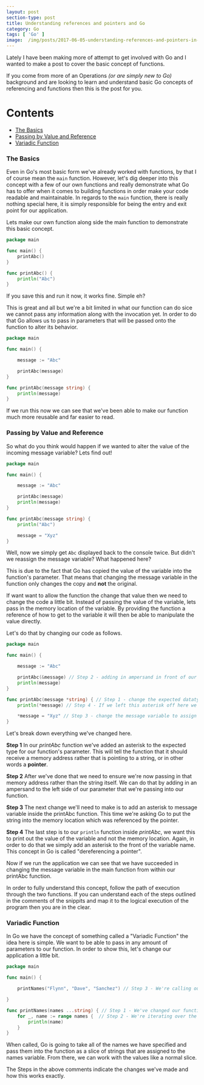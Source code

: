 ```yaml
---
layout: post
section-type: post
title: Understanding references and pointers and Go
category: Go
tags: [ 'Go' ]
image:  /img/posts/2017-06-05-understanding-references-and-pointers-in-go/go.jpg
---
```


Lately I have been making more of attempt to get involved with Go and I wanted to make a post to cover the basic concept of functions.

If you come from more of an Operations *(or are simply new to Go)* background and are looking to learn and understand basic Go concepts of referencing and functions then this is the post for you.


Contents
=================

* [The Basics](#the-basics)
* [Passing by Value and Reference](#passing-by-value-and-reference)
* [Variadic Function](#variadic-function)

### The Basics

Even in Go's most basic form we've already worked with functions, by that I of course mean the `main` function. However, let's dig deeper into this concept with a few of our own functions and really demonstrate what Go has to offer when it comes to building functions in order make your code readable and maintainable. In regards to the `main` function, there is really nothing special here, it is simply responsible for being the entry and exit point for our application.

Lets make our own function along side the main function to demonstrate this basic concept.

```Go
package main

func main() {
    printAbc()
}

func printAbc() {
    println("Abc")
}
```

If you save this and run it now, it works fine. Simple eh?

This is great and all but we're a bit limited in what our function can do sice we cannot pass any information along with the invocation yet.
In order to do that Go allows us to pass in parameters that will be passed onto the function to alter its behavior.

```Go
package main

func main() {

    message := "Abc"

    printAbc(message)
}

func printAbc(message string) {
    println(message)
}
```

If we run this now we can see that we've been able to make our function much more reusable and far easier to read.

### Passing by Value and Reference

So what do you think would happen if we wanted to alter the value of the incoming message variable? Lets find out!

```Go
package main

func main() {

    message := "Abc"

    printAbc(message)
    println(message)
}

func printAbc(message string) {
    println("Abc")

    message = "Xyz"
}
```

Well, now we simply get `Abc` displayed back to the console twice. But didn't we reassign the message variable? What happened here?

This is due to the fact that Go has copied the value of the variable into the function's parameter. That means that changing the message variable in the function only changes the copy and **not** the original.

If want want to allow the function the change that value then we need to change the code a little bit. Instead of passing the value of the variable, lets pass in the memory location of the variable. By providing the function a reference of how to get to the variable it will then be able to manipulate the value directly.

Let's do that by changing our code as follows.

```Go
package main

func main() {

    message := "Abc"

    printAbc(&message) // Step 2 - adding in ampersand in front of our parameter to pass the memory address not the value
    println(message)
}

func printAbc(message *string) { // Step 1 - change the expected datatype to be a pointer.
    println(*message) // Step 4 - If we left this asterisk off here we would be printing out the passed in parameter, which is a memory address. We don't want that so lets add the astrix here also.

    *message = "Xyz" // Step 3 - change the message variable to assign its value to the memory location of the pointer.
}
```

Let's break down everything we've changed here.

**Step 1** In our *printAbc* function we've added an asterisk to the expected type for our function's parameter.
This will tell the function that it should receive a memory address rather that is pointing to a string, or in other words a **pointer**.

**Step 2** After we've done that we need to ensure we're now passing in that memory address rather than the string itself. We can do that by adding in an ampersand to the left side of our parameter that we're passing into our function.

**Step 3** The next change we'll need to make is to add an asterisk to message variable inside the printAbc function.
This time we're asking Go to put the string into the memory location which was referenced by the pointer.

**Step 4** The last step is to our `println` function inside *printAbc*, we want this to print out the value of the variable and not the memory location.
Again, in order to do that we simply add an asterisk to the front of the variable name. This concept in Go is called "dereferencing a pointer".

Now if we run the application we can see that we have succeeded in changing the message variable in the main function from within our printAbc function.

In order to fully understand this concept, follow the path of execution through the two functions.
If you can understand each of the steps outlined in the comments of the snippits and map it to the logical execution of the program then you are in the clear.


### Variadic Function

In Go we have the concept of something called a "Variadic Function" the idea here is simple.
We want to be able to pass in any amount of parameters to our function. In order to show this, let's change our application a little bit.

```Go
package main

func main() {

    printNames("Flynn", "Dave", "Sanchez") // Step 3 - We're calling our function and passing in strings for our variadic function to take.

}

func printNames(names ...string) { // Step 1 - We've changed our function here to acceptance variadic function, indicated by the '...'
    for _, name := range names {  // Step 2 - We're iterating over the slice of names using the inbuilt range function and priting the name to the console
        println(name)
    }
}
```
When called, Go is going to take all of the names we have specified and pass them into the function as a slice of strings that are assigned to the names variable.
From there, we can work with the values like a normal slice.

The Steps in the above comments indicate the changes we've made and how this works exactly.
